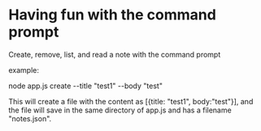 # Having fun with the command prompt

Create, remove, list, and read a note with the command prompt

example: 

node app.js create --title "test1" --body "test"

This will create a file with the content as [{title: "test1", body:"test"}], and the file will save in the same directory of app.js and has a filename "notes.json".
